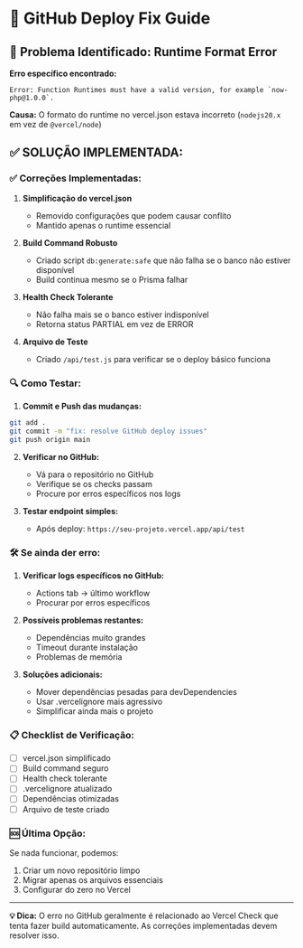 # 🔧 GitHub Deploy Fix Guide

## 🚨 Problema Identificado: Runtime Format Error

**Erro específico encontrado:**
```
Error: Function Runtimes must have a valid version, for example `now-php@1.0.0`.
```

**Causa:** O formato do runtime no vercel.json estava incorreto (`nodejs20.x` em vez de `@vercel/node`)

## ✅ SOLUÇÃO IMPLEMENTADA:

### ✅ Correções Implementadas:

1. **Simplificação do vercel.json**
   - Removido configurações que podem causar conflito
   - Mantido apenas o runtime essencial

2. **Build Command Robusto**
   - Criado script `db:generate:safe` que não falha se o banco não estiver disponível
   - Build continua mesmo se o Prisma falhar

3. **Health Check Tolerante**
   - Não falha mais se o banco estiver indisponível
   - Retorna status PARTIAL em vez de ERROR

4. **Arquivo de Teste**
   - Criado `/api/test.js` para verificar se o deploy básico funciona

### 🔍 Como Testar:

1. **Commit e Push das mudanças:**
```bash
git add .
git commit -m "fix: resolve GitHub deploy issues"
git push origin main
```

2. **Verificar no GitHub:**
   - Vá para o repositório no GitHub
   - Verifique se os checks passam
   - Procure por erros específicos nos logs

3. **Testar endpoint simples:**
   - Após deploy: `https://seu-projeto.vercel.app/api/test`

### 🛠️ Se ainda der erro:

1. **Verificar logs específicos no GitHub:**
   - Actions tab → último workflow
   - Procurar por erros específicos

2. **Possíveis problemas restantes:**
   - Dependências muito grandes
   - Timeout durante instalação
   - Problemas de memória

3. **Soluções adicionais:**
   - Mover dependências pesadas para devDependencies
   - Usar .vercelignore mais agressivo
   - Simplificar ainda mais o projeto

### 📋 Checklist de Verificação:

- [ ] vercel.json simplificado
- [ ] Build command seguro
- [ ] Health check tolerante
- [ ] .vercelignore atualizado
- [ ] Dependências otimizadas
- [ ] Arquivo de teste criado

### 🆘 Última Opção:

Se nada funcionar, podemos:
1. Criar um novo repositório limpo
2. Migrar apenas os arquivos essenciais
3. Configurar do zero no Vercel

---

**💡 Dica:** O erro no GitHub geralmente é relacionado ao Vercel Check que tenta fazer build automaticamente. As correções implementadas devem resolver isso.